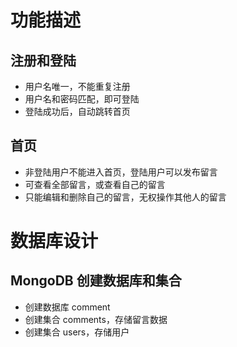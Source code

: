 # 功能描述

## 注册和登陆

- 用户名唯一，不能重复注册
- 用户名和密码匹配，即可登陆
- 登陆成功后，自动跳转首页

## 首页

- 非登陆用户不能进入首页，登陆用户可以发布留言
- 可查看全部留言，或查看自己的留言
- 只能编辑和删除自己的留言，无权操作其他人的留言

# 数据库设计

## MongoDB 创建数据库和集合

- 创建数据库 comment
- 创建集合 comments，存储留言数据
- 创建集合 users，存储用户
